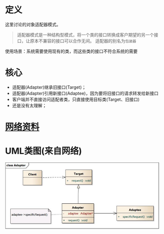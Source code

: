 # 定义
这里讨论的对象适配器模式。

> 适配器模式是一种结构型模式，将一个类的接口转换成客户期望的另一个接口，让原本不兼容的接口可以合作无间。
> 适配器的别名为`包装器`

使用场景：系统需要使用现有的类，而这些类的接口不符合系统的需要

# 核心
* 适配器(Adapter)继承旧接口(Target)；
* 适配器(Adapter)引用新接口(Adaptee)，因为要将旧接口的请求转发给新接口
* 客户端并不直接访问适配者类，只直接使用目标类(Target、旧接口)
* 还是没有太理解；


# [网络资料](https://blog.csdn.net/zhangjg_blog/article/details/18735243)

# UML类图(来自网络)
![对象适配器模式](https://github.com/jssgsy/java/raw/master/src/main/java/com/univ/patterndesign/adapter/adapter_uml.jpg)

